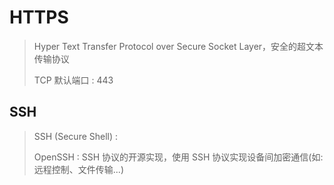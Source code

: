 # HTTPS
> Hyper Text Transfer Protocol over Secure Socket Layer，安全的超文本传输协议
> 
> TCP 默认端口 : 443

## SSH
> SSH (Secure Shell) :
> 
> OpenSSH : SSH 协议的开源实现，使用 SSH 协议实现设备间加密通信(如: 远程控制、文件传输...)